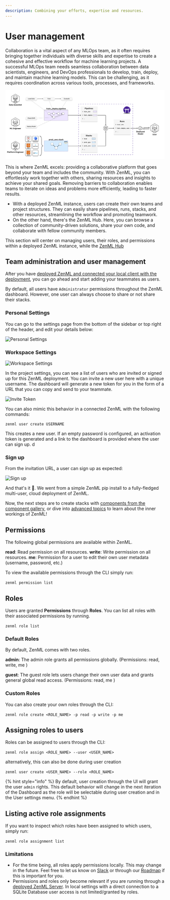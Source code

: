 ```yaml
---
description: Combining your efforts, expertise and resources.
---
```


# User management

Collaboration is a vital aspect of any MLOps team, as it often requires bringing together individuals with diverse skills and expertise to create a cohesive and effective workflow for machine learning projects. A successful MLOps team needs seamless collaboration between data scientists, engineers, and DevOps professionals to develop, train, deploy, and maintain machine learning models. This can be challenging, as it requires coordination across various tools, processes, and frameworks.

![ZenML Overview](../../.gitbook/assets/intro-zenml-overview.png)

This is where ZenML excels: providing a collaborative platform that goes beyond your team and includes the community. With ZenML, you can effortlessly work together with others, sharing resources and insights to achieve your shared goals. Removing barriers to collaboration enables teams to iterate on ideas and problems more efficiently, leading to faster results.

* With a deployed ZenML instance, users can create their own teams and project structures. They can easily share pipelines, runs, stacks, and other resources, streamlining the workflow and promoting teamwork.
* On the other hand, there's the ZenML Hub. Here, you can browse a collection of community-driven solutions, share your own code, and collaborate with fellow community members.

This section will center on managing users, their roles, and permissions within a deployed ZenML instance, while the [ZenML Hub](../../user-guide/advanced-guide/leverage-community-contributed-plugins.md)

## Team administration and user management

After you have [deployed ZenML and connected your local client with the deployment](deploy-zenml/deploy-zenml.md), you can go ahead and start adding your teammates as users.

By default, all users have `Administrator` permissions throughout the ZenML dashboard. However, one user can always choose to share or not share their stacks.

### Personal Settings

You can go to the settings page from the bottom of the sidebar or top right of the header, and edit your details below:

![Personal Settings](../../.gitbook/assets/01\_personal\_settings.png)

### Workspace Settings

![Workspace Settings](../../.gitbook/assets/02\_project\_settings.png)

In the project settings, you can see a list of users who are invited or signed up for this ZenML deployment. You can invite a new user here with a unique username. The dashboard will generate a new token for you in the form of a URL that you can copy and send to your teammate.

![Invite Token](../../.gitbook/assets/03\_invite\_token.png)

You can also mimic this behavior in a connected ZenML with the following commands:

```shell
zenml user create USERNAME
```

This creates a new user. If an empty password is configured, an activation token is generated and a link to the dashboard is provided where the user can sign up. d

### Sign up

From the invitation URL, a user can sign up as expected:

![Sign up](../../.gitbook/assets/04\_sign\_up.png)

And that's it 🚀. We went from a simple ZenML pip install to a fully-fledged multi-user, cloud deployment of ZenML.

Now, the next steps are to create stacks with [components from the component gallery](../../user-guide/component-guide/component-guide.md), or dive into [advanced topics](../../user-guide/advanced-guide/advanced-guide.md) to learn about the inner workings of ZenML!

## Permissions

The following global permissions are available within ZenML.

**read**: Read permission on all resources. **write**: Write permission on all resources. **me**: Permission for a user to edit their own user metadata (username, password, etc.)

To view the available permissions through the CLI simply run:

`zenml permission list`

## Roles

Users are granted **Permissions** through **Roles**. You can list all roles with their associated permissions by running.

`zenml role list`

### Default Roles

By default, ZenML comes with two roles.

**admin**: The admin role grants all permissions globally. (Permissions: read, write, me )

**guest**: The guest role lets users change their own user data and grants general global read access. (Permissions: read, me )

### Custom Roles

You can also create your own roles through the CLI:

`zenml role create <ROLE_NAME> -p read -p write -p me`

## Assigning roles to users

Roles can be assigned to users through the CLI:

`zenml role assign <ROLE_NAME> --user <USER_NAME>`

alternatively, this can also be done during user creation

`zenml user create <USER_NAME> --role <ROLE_NAME>`

{% hint style="info" %}
By default, user creation through the UI will grant the user `admin` rights. This default behavior will change in the next iteration of the Dashboard as the role will be selectable during user creation and in the User settings menu.
{% endhint %}

## Listing active role assignments

If you want to inspect which roles have been assigned to which users, simply run:

`zenml role assignment list`

### Limitations

* For the time being, all roles apply permissions locally. This may change in the future. Feel free to let us know on [Slack](https://zenml.slack.com/join/shared\_invite/zt-t4aw242p-K6aCaUjhnxNOrLR7bcAb7g#/shared-invite/email) or through our [Roadmap](https://zenml.hellonext.co/roadmap) if this is important for you.
* Permissions and roles only become relevant if you are running through a [deployed ZenML Server](https://docs.zenml.io/getting-started/deploying-zenml). In local settings with a direct connection to a SQLite Database user access is not limited/granted by roles.

